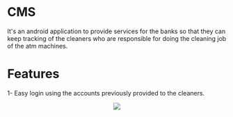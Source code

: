 # CMS
It's an android application to provide services for the banks so that they can keep tracking of the cleaners who are responsible for doing the cleaning job of the atm machines.

# Features
1- Easy login using the accounts previously provided to the cleaners.
<p align="center">
  <img src="https://user-images.githubusercontent.com/24354705/61996566-cd26d280-b095-11e9-8a86-ed57d3d0a731.png">
</p>
